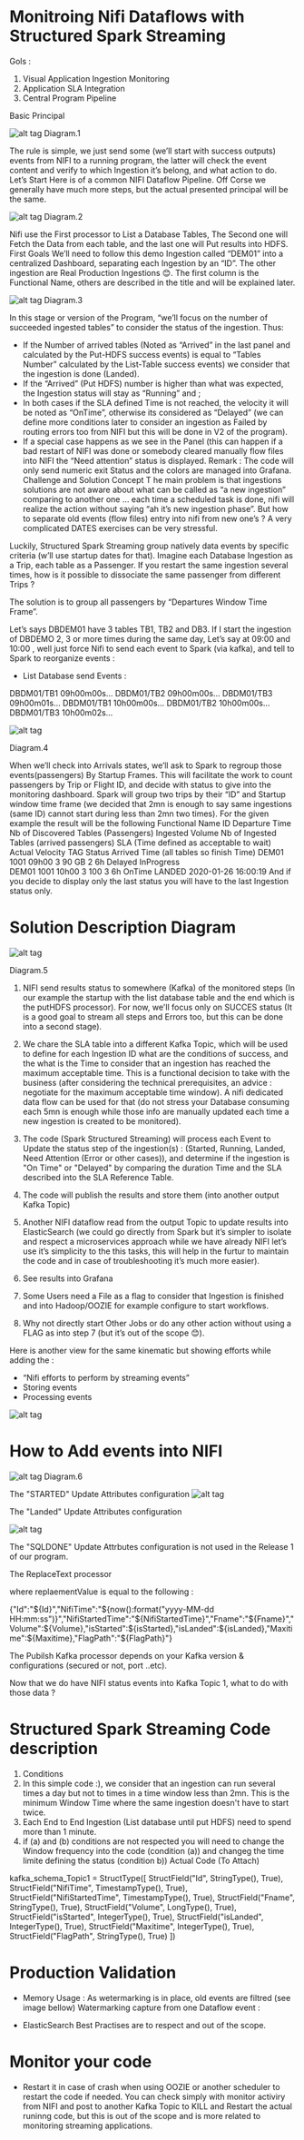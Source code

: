 # Monitroing Nifi Dataflows with Structured Spark Streaming

Gols :

1.	Visual Application Ingestion Monitoring
2.	Application SLA Integration
3.	Central Program Pipeline 

Basic Principal

![alt tag](https://github.com/adelgacem/Monitroing-Nifi-Dataflows-with-Structured-Spark-Streaming/blob/master/image/d1.png) 
Diagram.1

The rule is simple, we just send some (we’ll start with success outputs) events from NIFI to a running program, the latter will check the event content and verify to which Ingestion it’s belong, and what action to do.
Let’s Start
Here is of a common NIFI Dataflow Pipeline. Off Corse we generally have much more steps, but the actual presented principal will be the same.

![alt tag](https://github.com/adelgacem/Monitroing-Nifi-Dataflows-with-Structured-Spark-Streaming/blob/master/image/d2.png) 
Diagram.2

Nifi use the First processor to List a Database Tables, The Second one will Fetch the Data from each table, and the last one will Put results into HDFS.
First Goals
We’ll need to follow this demo Ingestion called “DEM01” into a centralized Dashboard, separating each Ingestion by an “ID”. The other ingestion are Real Production Ingestions 😊. The first column is the Functional Name, others are described in the title and will be explained later.


![alt tag](https://github.com/adelgacem/Monitroing-Nifi-Dataflows-with-Structured-Spark-Streaming/blob/master/image/d3.png) 
Diagram.3

In this stage or version of the Program, “we’ll focus on the number of succeeded ingested tables” to consider the status of the ingestion. Thus:
-	If the Number of arrived tables (Noted as “Arrived” in the last panel and calculated by the Put-HDFS success events) is equal to “Tables Number” calculated by the List-Table success events) we consider that the ingestion is done (Landed).
-	If the “Arrived” (Put HDFS) number is higher than what was expected, the Ingestion status will stay as “Running” and ;
-	In both cases if the SLA defined Time is not reached, the velocity it will be noted as “OnTime”, otherwise its considered as “Delayed” (we can define more conditions later to consider an ingestion as Failed by routing errors too from NIFI but this will be done in V2 of the program).
-	If a special case happens as we see in the Panel (this can happen if a bad restart of NIFI was done or somebody cleared manually flow files into NIFI the “Need attention” status is displayed.
Remark : The code will only send numeric exit Status and the colors are managed into Grafana.
Challenge and Solution Concept
T
he main problem is that ingestions solutions are not aware about what can be called as “a new ingestion” comparing to another one … each time a scheduled task is done, nifi will realize the action without saying “ah it’s new ingestion phase”. But how to separate old events (flow files) entry into nifi from new one’s ?  A very complicated DATES exercises can be very stressful. 

Luckily, Structured Spark Streaming group natively data events by specific criteria (w’ll use startup dates for that).
Imagine each Database Ingestion as a Trip, each table as a Passenger. If you restart the same ingestion several times, how is it possible to dissociate the same passenger from different Trips ?

The solution is to group all passengers by “Departures Window Time Frame”.

Let’s says DBDEM01 have 3 tables TB1, TB2 and DB3.
If I start the ingestion of DBDEMO 2, 3 or more times during the same day, Let’s say at 09:00 and 10:00 , well just force Nifi to send each event to Spark (via kafka), and tell to Spark to reorganize events  :
-	List Database send Events : 

DBDM01/TB1 09h00m00s…
DBDM01/TB2 09h00m00s…
DBDM01/TB3 09h00m01s…
DBDM01/TB1 10h00m00s…
DBDM01/TB2 10h00m00s…
DBDM01/TB3 10h00m02s…


![alt tag](https://github.com/adelgacem/Monitroing-Nifi-Dataflows-with-Structured-Spark-Streaming/blob/master/image/d4.png) 

Diagram.4

When we’ll check into Arrivals states, we’ll ask to Spark to regroup those events(passengers) By Startup Frames. This will facilitate the work to count passengers by Trip or Flight ID, and decide with status to give into the monitoring dashboard.
Spark will group two trips by their “ID” and Startup window time frame (we decided that 2mn is enough to say same ingestions (same ID) cannot start during less than 2mn two times).
For the given example the result will be the following
Functional Name	ID	Departure Time	Nb of Discovered Tables (Passengers)	Ingested Volume	Nb of Ingested Tables (arrived passengers)	SLA (Time defined as acceptable to wait)	Actual Velocity TAG	Status	Arrived Time (all tables so finish Time)
DEM01	1001	09h00	3	90 GB	2	6h	Delayed	InProgress	
DEM01	1001	10h00	3	100	3	6h	OnTime	LANDED	2020-01-26 16:00:19
And if you decide to display only the last status you will have to the last Ingestion status only.

# Solution Description Diagram

![alt tag](https://github.com/adelgacem/Monitroing-Nifi-Dataflows-with-Structured-Spark-Streaming/blob/master/image/d5.png)  

Diagram.5

1.	NIFI send results status to somewhere (Kafka) of the monitored steps (In our example the startup with the list database table and the end which is the putHDFS processor).
For now, we'll focus only on SUCCES status (It is a good goal to stream all steps and Errors too, but this can be done into a second stage).
2.	We chare the SLA table into a different Kafka Topic, which will be used to define for each Ingestion ID what are the conditions of success, and the what is the Time to consider that an ingestion has reached the maximum acceptable time. This is a functional decision to take with the business (after considering the technical prerequisites, an advice : negotiate for the maximum acceptable time window).  A nifi dedicated data flow can be used for that (do not stress your Database consuming each 5mn is enough while those info are manually updated each time a new ingestion is created to be monitored).
3.	The code (Spark Structured Streaming) will process each Event to Update the status step of the ingestion(s) :
   (Started, Running, Landed, Need Attention (Error or other cases)), and determine if the ingestion is "On Time" or "Delayed" by comparing the duration Time and the SLA described into the SLA Reference Table.

4.	The code will publish the results and store them (into another output Kafka Topic)
5.	Another NIFI dataflow read from the output Topic to update results into ElasticSearch (we could go directly from Spark but it’s simpler to isolate and respect a microservices approach while we have already NIFI let’s use it’s simplicity to the this tasks, this will help in the furtur to maintain the code and in case of troubleshooting it’s much more easier).
6.	See results into Grafana
7.	Some Users need a File as a flag to consider that Ingestion is finished and into Hadoop/OOZIE for example configure to start workflows.
8.	Why not directly start Other Jobs or do any other action without using a FLAG as into step 7 (but it’s out of the scope 😊).

Here is another view for the same kinematic but showing efforts while adding the :
-	“Nifi efforts to perform by streaming events”
-	Storing events 
-	Processing events

![alt tag](https://github.com/adelgacem/Monitroing-Nifi-Dataflows-with-Structured-Spark-Streaming/blob/master/image/d5-5.png) 
# How to Add events into NIFI

![alt tag](https://github.com/adelgacem/Monitroing-Nifi-Dataflows-with-Structured-Spark-Streaming/blob/master/image/d6.png) 
Diagram.6

The "STARTED" Update Attributes configuration
![alt tag](https://github.com/adelgacem/Monitroing-Nifi-Dataflows-with-Structured-Spark-Streaming/blob/master/image/update_started.png)


The "Landed" Update Attributes configuration

![alt tag](https://github.com/adelgacem/Monitroing-Nifi-Dataflows-with-Structured-Spark-Streaming/blob/master/image/update_running.png) 



The "SQLDONE" Update Attrbutes configuration is not used in the Release 1 of our program.

The ReplaceText processor
 
where replaementValue is equal to the following :

{"Id":"${Id}","NifiTime":"${now():format("yyyy-MM-dd HH:mm:ss")}","NifiStartedTime":"${NifiStartedTime}","Fname":"${Fname}","Volume":${Volume},"isStarted":${isStarted},"isLanded":${isLanded},"Maxitime":${Maxitime},"FlagPath":"${FlagPath}"}

The Pubilsh Kafka processor depends on your Kafka version & configurations (secured or not, port ..etc).

Now that we do have NIFI status events into Kafka Topic 1, what to do with those data ?

 

# Structured Spark Streaming Code description
1.	Conditions 
1.	In this simple code :), we consider that an ingestion can run several times a day but not to times in a time window less than 2mn. This is the minimum Window Time where the same ingestion doesn't have to start twice.
2.	Each End to End Ingestion (List database until put HDFS) need to spend more than 1 minute.  
3.	if (a) and (b) conditions are not respected you will need to change the Window frequency into the code (condition (a)) and changeg the time limite defining the status  (condition b))
Actual Code (To Attach)

kafka_schema_Topic1 = StructType([
	StructField("Id", StringType(), True),
	StructField("NifiTime", TimestampType(), True),
	StructField("NifiStartedTime", TimestampType(), True),
	StructField("Fname", StringType(), True),
	StructField("Volume", LongType(), True),
	StructField("isStarted", IntegerType(), True),
	StructField("isLanded", IntegerType(), True),
	StructField("Maxitime", IntegerType(), True),
	StructField("FlagPath", StringType(), True)
	])

# Production Validation 

* Memory Usage : As wetermarking is in place, old events are filtred (see image bellow)
Watermarking capture from one Dataflow event :
 

* ElasticSearch Best Practises are to respect and out of the scope. 
# Monitor your code 
- Restart it in case of crash when using OOZIE or another scheduler to restart the code if needed.
  You can check simply with monitor activiry from NIFI and post to another Kafka Topic to KILL and Restart the actual runinng code, but this is out of the scope and is more related to monitoring streaming applications.

